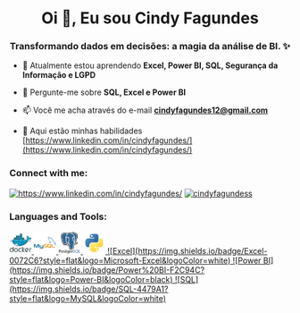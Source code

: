<h1 align="center">Oi 👋, Eu sou Cindy Fagundes</h1>
<h3 align="center">Transformando dados em decisões: a magia da análise de BI. ✨</h3>

- 🌱 Atualmente estou aprendendo **Excel, Power BI, SQL, Segurança da Informação e LGPD**

- 💬 Pergunte-me sobre **SQL, Excel e Power BI**

- 📫 Você me acha através do e-mail **cindyfagundes12@gmail.com**

- 📄 Aqui estão minhas habilidades [https://www.linkedin.com/in/cindyfagundes/](https://www.linkedin.com/in/cindyfagundes/)

<h3 align="left">Connect with me:</h3>
<p align="left">
<a href="https://linkedin.com/in/https://www.linkedin.com/in/cindyfagundes/" target="blank"><img align="center" src="https://raw.githubusercontent.com/rahuldkjain/github-profile-readme-generator/master/src/images/icons/Social/linked-in-alt.svg" alt="https://www.linkedin.com/in/cindyfagundes/" height="30" width="40" /></a>
<a href="https://instagram.com/cindyfagundess" target="blank"><img align="center" src="https://raw.githubusercontent.com/rahuldkjain/github-profile-readme-generator/master/src/images/icons/Social/instagram.svg" alt="cindyfagundess" height="30" width="40" /></a>
</p>

<h3 align="left">Languages and Tools:</h3>
<p align="left"> <a href="https://www.docker.com/" target="_blank" rel="noreferrer"> <img src="https://raw.githubusercontent.com/devicons/devicon/master/icons/docker/docker-original-wordmark.svg" alt="docker" width="40" height="40"/> </a> <a href="https://www.mysql.com/" target="_blank" rel="noreferrer"> <img src="https://raw.githubusercontent.com/devicons/devicon/master/icons/mysql/mysql-original-wordmark.svg" alt="mysql" width="40" height="40"/> </a> <a href="https://www.postgresql.org" target="_blank" rel="noreferrer"> <img src="https://raw.githubusercontent.com/devicons/devicon/master/icons/postgresql/postgresql-original-wordmark.svg" alt="postgresql" width="40" height="40"/> </a> <a href="https://www.python.org" target="_blank" rel="noreferrer"> <img src="https://raw.githubusercontent.com/devicons/devicon/master/icons/python/python-original.svg" alt="python" width="40" height="40"/>
![Excel](https://img.shields.io/badge/Excel-0072C6?style=flat&logo=Microsoft-Excel&logoColor=white)
![Power BI](https://img.shields.io/badge/Power%20BI-F2C94C?style=flat&logo=Power-BI&logoColor=black)
![SQL](https://img.shields.io/badge/SQL-4479A1?style=flat&logo=MySQL&logoColor=white)</a> </p>

